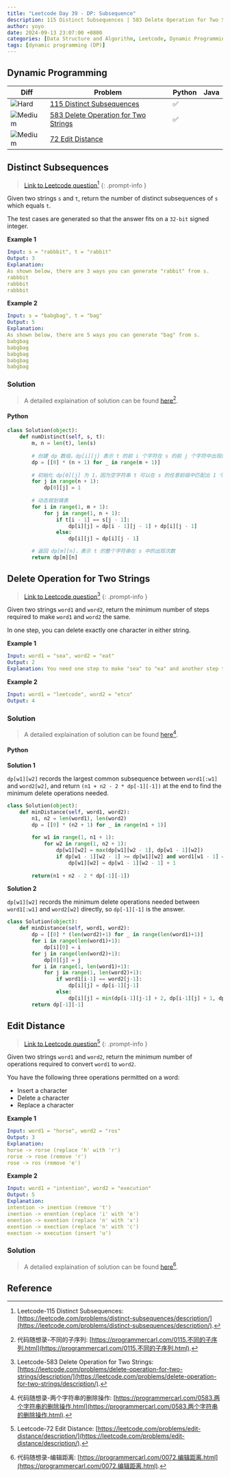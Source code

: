 ```yaml
---
title: "Leetcode Day 39 - DP: Subsequence"
description: 115 Distinct Subsequences | 583 Delete Operation for Two Strings | 72 Edit Distance
author: yoyo
date: 2024-09-13 23:07:00 +0800
categories: [Data Structure and Algorithm, Leetcode, Dynamic Programming, Subsequence]
tags: [dynamic programming (DP)]
---
```


## Dynamic Programming

| Diff                                                                                                | Problem                                                                                 | Python | Java |
|-----------------------------------------------------------------------------------------------------|-----------------------------------------------------------------------------------------|--------|------|
| ![Hard](https://img.shields.io/badge/Hard-red)                                               | [115 Distinct Subsequences](#distinct-subsequences)                                          |✅      |       |
| ![Medium](https://img.shields.io/badge/Medium-yellow)                                               | [583 Delete Operation for Two Strings](#delete-operation-for-two-strings)                   |✅      |       |
| ![Medium](https://img.shields.io/badge/Medium-yellow)                                              | [72 Edit Distance](#edit-distance)                                                         |        |        |


## Distinct Subsequences

> [Link to Leetcode question](https://leetcode.com/problems/distinct-subsequences/description/)[^ds]
{: .prompt-info }

Given two strings `s` and `t`, return the number of distinct subsequences of `s` which equals `t`.

The test cases are generated so that the answer fits on a `32-bit` signed integer.

**Example 1**

```yml
Input: s = "rabbbit", t = "rabbit"
Output: 3
Explanation:
As shown below, there are 3 ways you can generate "rabbit" from s.
rabbbit
rabbbit
rabbbit
```

**Example 2**

```yml
Input: s = "babgbag", t = "bag"
Output: 5
Explanation:
As shown below, there are 5 ways you can generate "bag" from s.
babgbag
babgbag
babgbag
babgbag
babgbag
```

### Solution

> A detailed explaination of solution can be found [here](https://programmercarl.com/0115.不同的子序列.html)[^dsSolution].

#### Python

```python
class Solution(object):
    def numDistinct(self, s, t):
        m, n = len(t), len(s)
        
        # 创建 dp 数组，dp[i][j] 表示 t 的前 i 个字符在 s 的前 j 个字符中出现的次数
        dp = [[0] * (n + 1) for _ in range(m + 1)]
        
        # 初始化 dp[0][j] 为 1，因为空字符串 t 可以在 s 的任意前缀中匹配出 1 个子序列（不选任何字符）
        for j in range(n + 1):
            dp[0][j] = 1
        
        # 动态规划填表
        for i in range(1, m + 1):
            for j in range(1, n + 1):
                if t[i - 1] == s[j - 1]:
                    dp[i][j] = dp[i - 1][j - 1] + dp[i][j - 1]
                else:
                    dp[i][j] = dp[i][j - 1]

        # 返回 dp[m][n]，表示 t 的整个字符串在 s 中的出现次数
        return dp[m][n]
```


## Delete Operation for Two Strings

> [Link to Leetcode question](https://leetcode.com/problems/delete-operation-for-two-strings/description/)[^dofts]
{: .prompt-info }

Given two strings `word1` and `word2`, return the minimum number of steps required to make `word1` and `word2` the same.

In one step, you can delete exactly one character in either string. 

**Example 1**

```yml
Input: word1 = "sea", word2 = "eat"
Output: 2
Explanation: You need one step to make "sea" to "ea" and another step to make "eat" to "ea".
```

**Example 2**

```yml
Input: word1 = "leetcode", word2 = "etco"
Output: 4
```

### Solution

> A detailed explaination of solution can be found [here](https://programmercarl.com/0583.两个字符串的删除操作.html)[^doftsSolution].


#### Python

**Solution 1**

`dp[w1][w2]` records the largest common subsequence between `word1[:w1]` and `word2[w2]`, and return `(n1 + n2 - 2 * dp[-1][-1])` at the end to find the minimum delete operations needed.

```python
class Solution(object):
    def minDistance(self, word1, word2):
        n1, n2 = len(word1), len(word2)
        dp = [[0] * (n2 + 1) for _ in range(n1 + 1)]
        
        for w1 in range(1, n1 + 1):
            for w2 in range(1, n2 + 1):
                dp[w1][w2] = max(dp[w1][w2 - 1], dp[w1 - 1][w2])
                if dp[w1 - 1][w2 - 1] >= dp[w1][w2] and word1[w1 - 1] == word2[w2 - 1]:
                    dp[w1][w2] = dp[w1 - 1][w2 - 1] + 1
        
        return(n1 + n2 - 2 * dp[-1][-1])
```

**Solution 2**

`dp[w1][w2]` records the minimum delete operations needed between `word1[:w1]` and `word2[w2]` directly, so `dp[-1][-1]` is the answer.

```python
class Solution(object):
    def minDistance(self, word1, word2):
        dp = [[0] * (len(word2)+1) for _ in range(len(word1)+1)]
        for i in range(len(word1)+1):
            dp[i][0] = i
        for j in range(len(word2)+1):
            dp[0][j] = j
        for i in range(1, len(word1)+1):
            for j in range(1, len(word2)+1):
                if word1[i-1] == word2[j-1]:
                    dp[i][j] = dp[i-1][j-1]
                else:
                    dp[i][j] = min(dp[i-1][j-1] + 2, dp[i-1][j] + 1, dp[i][j-1] + 1)
        return dp[-1][-1]
```


## Edit Distance

> [Link to Leetcode question](https://leetcode.com/problems/edit-distance/description/)[^ed]
{: .prompt-info }

Given two strings `word1` and `word2`, return the minimum number of operations required to convert `word1` to `word2`.

You have the following three operations permitted on a word:

- Insert a character
- Delete a character
- Replace a character
 

**Example 1**

```yml
Input: word1 = "horse", word2 = "ros"
Output: 3
Explanation: 
horse -> rorse (replace 'h' with 'r')
rorse -> rose (remove 'r')
rose -> ros (remove 'e')
```

**Example 2**

```yml
Input: word1 = "intention", word2 = "execution"
Output: 5
Explanation: 
intention -> inention (remove 't')
inention -> enention (replace 'i' with 'e')
enention -> exention (replace 'n' with 'x')
exention -> exection (replace 'n' with 'c')
exection -> execution (insert 'u')
```


### Solution

> A detailed explaination of solution can be found [here](https://programmercarl.com/0072.编辑距离.html)[^edSolution].




## Reference

[^ds]:Leetcode-115 Distinct Subsequences: [https://leetcode.com/problems/distinct-subsequences/description/](https://leetcode.com/problems/distinct-subsequences/description/).
[^dsSolution]:代码随想录-不同的子序列: [https://programmercarl.com/0115.不同的子序列.html](https://programmercarl.com/0115.不同的子序列.html).
[^dofts]:Leetcode-583 Delete Operation for Two Strings: [https://leetcode.com/problems/delete-operation-for-two-strings/description/](https://leetcode.com/problems/delete-operation-for-two-strings/description/).
[^doftsSolution]:代码随想录-两个字符串的删除操作: [https://programmercarl.com/0583.两个字符串的删除操作.html](https://programmercarl.com/0583.两个字符串的删除操作.html).
[^ed]:Leetcode-72 Edit Distance: [https://leetcode.com/problems/edit-distance/description/](https://leetcode.com/problems/edit-distance/description/).
[^edSolution]:代码随想录-编辑距离: [https://programmercarl.com/0072.编辑距离.html](https://programmercarl.com/0072.编辑距离.html).


